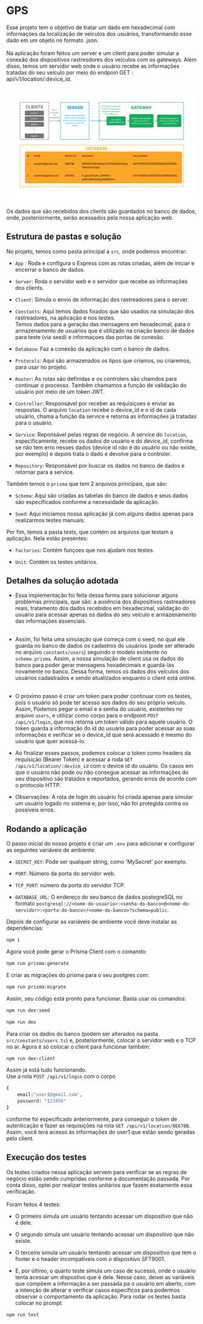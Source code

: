# GPS
Esse projeto tem o objetivo de tratar um dado em hexadecimal com informações da localização de veículos dos usuários, transformando esse dado em um objeto no formato .json.<br/><br/>
Na aplicação foram feitos um server e um client para poder simular a conexão dos dispositivos rastresdores dos veículos com os gateways. Além disso, temos um servidor web onde o usuário recebe as informações tratadas do seu veículo por meio do endpoin GET : api/v1/location/:device_id.<br/><br/>
<img src="/assets/estruturacao.png" /><br/><br/>
Os dados que são recebidos dos clients são guardados no banco de dados, onde, posteriormente, serão acessados pela nossa aplicação web.
## Estrutura de pastas e solução
No projeto, temos como pasta principal a `src`, onde podemos encontrar:

- `App` : Roda e configura o Express com as rotas criadas, além de iniciar e encerrar o banco de dados.

- `Server`: Roda o servidor web e o servidor que recebe as informações dos clients.

- `Client`: Simula o envio de informação dos rastreadores para o server. 

- `Constants`: Aqui temos dados fixados que são usados na simulação dos rastreadores, na aplicação e nos testes.<br/>
Temos dados para a geração das mensagens em hexadecimal, para o armazenamento de usuários que é utilizado na criação banco de dados para teste (via seed) e informaçoes das portas de conexão.

- `Database`: Faz a conexão da aplicação com o banco de dados.

- `Protocols`: Aqui são armazenados os tipos que criamos, ou criaremos, para usar no projeto.

- `Router`: As rotas são definidas e os controlers são chamdos para continuar o processo. Também chamamos a função de validação do usuário por meio de um token JWT.

- `Controller`: Responsável por receber as requisiçoes e enviar as respostas. O arquivo `location` recebe o device_id e o id de cada usuário, chama a função da service e retorna as informações já tratadas para o usuário.

- `Service`: Reponsável pelas regras de negócio. A service do `location`, especificamente, recebe os dados do usuário e do device_id, confirma se não tem erro nesses dados (device id não é do usuário ou não existe, por exemplo) e depois trata o dado e devolve para o controler.

- `Repository`: Responsável por buscar os dados no banco de dados e retornar para a service.

Também temos o `prisma` que tem 2 arquivos principais, que são:

-  `Schema`: Aqui são criadas as tabelas do banco de dados e seus dados são especificados conforme a necessidade da aplicação.

- `Seed`: Aqui iniciamos nossa aplicação já com alguns dados apenas para realizarmos testes manuais.

Por fim, temos a pasta tests, que contém os arquivos que testam a aplicação. Nela estão presentes:

- `Factories`: Contém funçoes que nos ajudam nos testes.

- `Unit`: Contém os testes unitários.

## Detalhes da solução adotada
- Essa implementação foi feita dessa forma para solucionar alguns problemas principais, que são: a ausência dos dispositivos rastreadores reais, tratamento dos dados recebidos em hexadecimal, validação do usuário para acessar apenas os dados do seu veículo e armazenamento das informações essenciais.<br/><br/>
- Assim, foi feita uma simulação que começa com o seed, no qual ele guarda no banco de dados os cadastros do usuários (pode ser alterado no arquivo `constants/users`) seguindo o modelo existente no `schema.prisma`. Assim, a nossa simulação de client usa os dados do banco para poder gerar mensagens hexadecimais e guardá-las novamente no banco.
Dessa forma, temos os dados dos veículos dos usuários cadastrados e sendo atualizados enquanto o client está online. <br/><br/>
- O próximo passo é criar um token para poder continuar com os testes, pois o usuário só pode ter acesso aos dados do seu próprio veículo. Assim, Podemos pegar o email e a senha do usuário, existentes no  arquivo `users`, e utilizar como corpo para o endpoint `POST /api/v1/login`, que nos retorna um token válido para aquele usuário. O token guarda a informação do id do usuário para poder acessar as suas informações e verificar se o device_id que será acessado é mesmo do usuário que quer acessá-lo.
- Ao finalizar esses passos, podemos colocar o token como headers da requisição (Bearer Token) e acessar a roda `GET /api/v1/location/:device_id` com o device id do usuário. Os casos em que o usuário não pode ou não consegue acessar as informações do seu dispositivo são tratados e reportados, gerando erros de acordo com o protocolo HTTP.

- Observações: A rota de login do usuário foi criada apenas para simular um usuário logado no sistema e, por isso, não foi protegida contra os possíveis erros.

## Rodando a aplicação
O passo inicial do nosso projeto é criar um `.env` para adicionar e configurar as seguintes variáveis de ambiente:
- `SECRET_KEY`: Pode ser qualquer string, como 'MySecret' por exemplo.

- `PORT`: Número da porta do servidor web.
- `TCP_PORT`: número da porta do servidor TCP.
- `DATABASE_URL`: O endereço do seu banco de dados postegreSQL no formato `postgresql://<nome-do-usuario>:<senha-do-banco>@<nome-do-servidor>:<porta-do-banco>/<nome-do-banco>?schema=public`.

Depois de configurar as variáveis de ambiente você deve instalar as dependencias:
```bash
npm i
```
Agora você pode gerar o Prisma Client com o comando:
```bash
npm run prisma:generate
```
E criar as migrações do prisma para o seu postgres com:
```bash
npm run prisma:migrate
```
Assim, seu  código está pronto para funcionar. Basta usar os comandos:
```bash
npm run dev:seed
```
```bash
npm run dev
``` 
Para criar os dados do banco (podem ser alterados na pasta `src/constants/users.ts`) e, posteriormente, colocar o servidor web e o TCP no ar. Agora é só colocar o client para funcionar também:
```bash
npm run dev:client
```
Assim já está tudo funcionando.<br/> Use a rota `POST /api/v1/login` com o corpo
```bash
{
    email:"user1@gmail.com",
    password: "123456"
}
``` 
conforme foi especificado anteriormente, para conseguir o token de autenticação e fazer as requisições na rota `GET /api/v1/location/0E678B`. Assim, você terá acesso às informações do user1 que estão sendo geradas pelo client.
## Execução dos testes
Os testes criados nessa aplicação servem para verificar se as regras de negócio estão sendo cumpridas conforme a documentação passada. Por conta disso, optei por realizar testes unitários que fazem exatamente essa verificação.<br/><br/>
Foram feitos 4 testes:
- O primeiro simula um usuário tentando acessar um dispositivo que não é dele.

- O segundo simula um usuário tentando acessar um dispositivo que não existe.

- O terceiro simula um usuário tentando acessar um dispositivo que tem o footer e o header incompatíveis com o dispositivo SFT9001.

- E, por último, o quarto teste simula um caso de sucesso, onde o usuário tenta acessar um dispostivo que é dele. Nesse caso, deixei as variáveis que compõem a informação a ser passada pa o usuário em aberto, com a intenção de alterar e verificar casos específicos para podermos observar o comportamento da aplicação.
Para rodar os testes basta colocar no prompt:
```bash
npm run test
```
